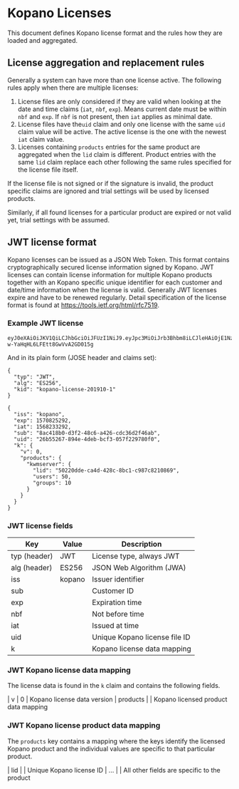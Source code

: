 # Kopano Licenses

This document defines Kopano license format and the rules how they are loaded
and aggregated.

## License aggregation and replacement rules

Generally a system can have more than one license active. The following rules
apply when there are multiple licenses:

1. License files are only considered if they are valid when looking at the date
   and time claims (`iat`, `nbf`, `exp`). Means current date must be within
   `nbf` and `exp`. If `nbf` is not present, then `iat` applies as minimal date.
2. License files have the`uid` claim and only one license with the same `uid`
   claim value will be active. The active license is the one with the newest
   `iat` claim value.
3. Licenses containing `products` entries for the same product are aggregated
   when the `lid` claim is different. Product entries with the same `lid` claim
   replace each other following the same rules specified for the license file
   itself.

If the license file is not signed or if the signature is invalid, the product
specific claims are ignored and trial settings will be used by licensed
products.

Similarly, if all found licenses for a particular product are expired or not
valid yet, trial settings with be assumed.

## JWT license format

Kopano licenses can be issued as a JSON Web Token. This format contains
cryptographically secured license information signed by Kopano. JWT licenses
can contain license information for multiple Kopano products together with an
Kopano specific unique identifier for each customer and date/time information
when the license is valid. Generally JWT licenses expire and have to be
renewed regularly. Detail specification of the license format is found at
https://tools.ietf.org/html/rfc7519.

### Example JWT license

```
eyJ0eXAiOiJKV1QiLCJhbGciOiJFUzI1NiJ9.eyJpc3MiOiJrb3Bhbm8iLCJleHAiOjE1NzA4MjUyOTIsImlhdCI6MTU2ODIzMzI5Miwic3ViIjoicGF3ZWxkZWJpa0BnbWFpbC5jb20iLCJrIjp7InYiOjAsInByb2R1Y3RzIjp7Imt3bXNlcnZlciI6eyJ1c2VycyI6NTAsImdyb3VwcyI6MTB9fX19.kfwFR593Jxi7Nk2uNGBRvbvaW0rNcI_Beud6ozFwyNceqQuX79ecgmskxK-w-YaHqHL6LFEtt8GwVvA2GD015g
```

And in its plain form (JOSE header and claims set):

```
{
  "typ": "JWT",
  "alg": "ES256",
  "kid": "kopano-license-201910-1"
}
```
```
{
  "iss": "kopano",
  "exp": 1570825292,
  "iat": 1568233292,
  "sub": "8ac418b0-d3f2-48c6-a426-cdc36d2f46ab",
  "uid": "26b55267-894e-4deb-bcf3-057f229780f0",
  "k": {
    "v": 0,
    "products": {
      "kwmserver": {
		"lid": "50220dde-ca4d-428c-8bc1-c987c8210869",
        "users": 50,
        "groups": 10
      }
    }
  }
}
```

### JWT license fields

| Key            | Value  | Description
| -------------- | ------ | -----------------------------------
| typ  (header)  | JWT    | License type, always JWT
| alg  (header)  | ES256  | JSON Web Algorithm (JWA)
| iss            | kopano | Issuer identifier
| sub            |        | Customer ID
| exp            |        | Expiration time
| nbf            |        | Not before time
| iat            |        | Issued at time
| uid            |        | Unique Kopano license file ID
| k              |        | Kopano license data mapping

### JWT Kopano license data mapping

The license data is found in the `k` claim and contains the following fields.

| v              | 0      | Kopano license data version
| products       |        | Kopano licensed product data mapping

### JWT Kopano license product data mapping

The `products` key contains a mapping where the keys identify the licensed Kopano
product and the individual values are specific to that particular product.

| lid            |        | Unique Kopano license ID
| ...            |        | All other fields are specific to the product
